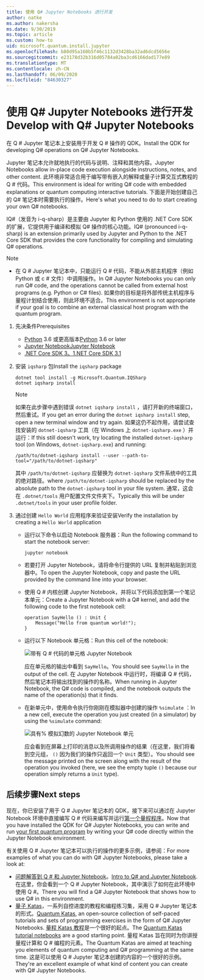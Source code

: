 ```yaml
---
title: 使用 Q# Jupyter Notebooks 进行开发
author: natke
ms.author: nakersha
ms.date: 9/30/2019
ms.topic: article
ms.custom: how-to
uid: microsoft.quantum.install.jupyter
ms.openlocfilehash: b80d95a160b5f46c1132d3428ba32ad6dcd5656e
ms.sourcegitcommit: e23178d32b316d05784a02ba3cd6166dad177e89
ms.translationtype: MT
ms.contentlocale: zh-CN
ms.lasthandoff: 06/09/2020
ms.locfileid: "84630327"
---
```

# <a name="develop-with-q-jupyter-notebooks"></a><span data-ttu-id="77dab-102">使用 Q# Jupyter Notebooks 进行开发</span><span class="sxs-lookup"><span data-stu-id="77dab-102">Develop with Q# Jupyter Notebooks</span></span>

<span data-ttu-id="77dab-103">在 Q # Jupyter 笔记本上安装用于开发 Q # 操作的 QDK。</span><span class="sxs-lookup"><span data-stu-id="77dab-103">Install the QDK for developing Q# operations on Q# Jupyter Notebooks.</span></span>

<span data-ttu-id="77dab-104">Jupyter 笔记本允许就地执行的代码与说明、注释和其他内容。</span><span class="sxs-lookup"><span data-stu-id="77dab-104">Jupyter Notebooks allow in-place code execution alongside instructions, notes, and other content.</span></span> <span data-ttu-id="77dab-105">此环境非常适合用于编写带有嵌入的解释或量子计算交互式教程的 Q # 代码。</span><span class="sxs-lookup"><span data-stu-id="77dab-105">This environment is ideal for writing Q# code with embedded explanations or quantum computing interactive tutorials.</span></span> <span data-ttu-id="77dab-106">下面是开始创建自己的 Q# 笔记本时需要执行的操作。</span><span class="sxs-lookup"><span data-stu-id="77dab-106">Here's what you need to do to start creating your own Q# notebooks.</span></span>

<span data-ttu-id="77dab-107">IQ#（发音为 i-q-sharp）是主要由 Jupyter 和 Python 使用的 .NET Core SDK 的扩展，它提供用于编译和模拟 Q# 操作的核心功能。</span><span class="sxs-lookup"><span data-stu-id="77dab-107">IQ# (pronounced i-q-sharp) is an extension primarily used by Jupyter and Python to the .NET Core SDK that provides the core functionality for compiling and simulating Q# operations.</span></span>

> [!NOTE]
> * <span data-ttu-id="77dab-108">在 Q # Jupyter 笔记本中，只能运行 Q # 代码，不能从外部主机程序（例如 Python 或 c # 文件）中调用操作。</span><span class="sxs-lookup"><span data-stu-id="77dab-108">In Q# Jupyter Notebooks you can only run Q# code, and the operations cannot be called from external host programs (e.g. Python or C# files).</span></span> <span data-ttu-id="77dab-109">如果你的目标是将外部传统主机程序与量程计划结合使用，则此环境不适合。</span><span class="sxs-lookup"><span data-stu-id="77dab-109">This environment is not appropriate if your goal is to combine an external classical host program with the quantum program.</span></span>

1. <span data-ttu-id="77dab-110">先决条件</span><span class="sxs-lookup"><span data-stu-id="77dab-110">Prerequisites</span></span>

    - <span data-ttu-id="77dab-111">[Python](https://www.python.org/downloads/) 3.6 或更高版本</span><span class="sxs-lookup"><span data-stu-id="77dab-111">[Python](https://www.python.org/downloads/) 3.6 or later</span></span>
    - [<span data-ttu-id="77dab-112">Jupyter Notebook</span><span class="sxs-lookup"><span data-stu-id="77dab-112">Jupyter Notebook</span></span>](https://jupyter.readthedocs.io/en/latest/install.html)
    - [<span data-ttu-id="77dab-113">.NET Core SDK 3。1</span><span class="sxs-lookup"><span data-stu-id="77dab-113">.NET Core SDK 3.1</span></span>](https://dotnet.microsoft.com/download/dotnet-core/3.1)

1. <span data-ttu-id="77dab-114">安装 `iqsharp` 包</span><span class="sxs-lookup"><span data-stu-id="77dab-114">Install the `iqsharp` package</span></span>

    ```dotnetcli
    dotnet tool install -g Microsoft.Quantum.IQSharp
    dotnet iqsharp install
    ```

    > [!NOTE]
    > <span data-ttu-id="77dab-115">如果在此步骤中遇到错误 `dotnet iqsharp install` ，请打开新的终端窗口，然后重试。</span><span class="sxs-lookup"><span data-stu-id="77dab-115">If you get an error during the `dotnet iqsharp install` step, open a new terminal window and try again.</span></span>
    > <span data-ttu-id="77dab-116">如果这仍不起作用，请尝试查找安装的 `dotnet-iqsharp` 工具（在 Windows 上 `dotnet-iqsharp.exe` ）并运行：</span><span class="sxs-lookup"><span data-stu-id="77dab-116">If this still doesn't work, try locating the installed `dotnet-iqsharp` tool (on Windows, `dotnet-iqsharp.exe`) and running:</span></span>
    > ```
    > /path/to/dotnet-iqsharp install --user --path-to-tool="/path/to/dotnet-iqsharp"
    > ```
    > <span data-ttu-id="77dab-117">其中 `/path/to/dotnet-iqsharp` 应替换为 `dotnet-iqsharp` 文件系统中的工具的绝对路径。</span><span class="sxs-lookup"><span data-stu-id="77dab-117">where `/path/to/dotnet-iqsharp` should be replaced by the absolute path to the `dotnet-iqsharp` tool in your file system.</span></span>
    > <span data-ttu-id="77dab-118">通常，这会在 `.dotnet/tools` 用户配置文件文件夹下。</span><span class="sxs-lookup"><span data-stu-id="77dab-118">Typically this will be under `.dotnet/tools` in your user profile folder.</span></span>

1. <span data-ttu-id="77dab-119">通过创建 `Hello World` 应用程序来验证安装</span><span class="sxs-lookup"><span data-stu-id="77dab-119">Verify the installation by creating a `Hello World` application</span></span>

    - <span data-ttu-id="77dab-120">运行以下命令以启动 Notebook 服务器：</span><span class="sxs-lookup"><span data-stu-id="77dab-120">Run the following command to start the notebook server:</span></span>

        ```
        jupyter notebook
        ```

    - <span data-ttu-id="77dab-121">若要打开 Jupyter Notebook，请将命令行提供的 URL 复制并粘贴到浏览器中。</span><span class="sxs-lookup"><span data-stu-id="77dab-121">To open the Jupyter Notebook, copy and paste the URL provided by the command line into your browser.</span></span>

    - <span data-ttu-id="77dab-122">使用 Q # 内核创建 Jupyter Notebook，并将以下代码添加到第一个笔记本单元：</span><span class="sxs-lookup"><span data-stu-id="77dab-122">Create a Jupyter Notebook with a Q# kernel, and add the following code to the first notebook cell:</span></span>

        ```qsharp
        operation SayHello () : Unit {
            Message("Hello from quantum world!");
        }
        ```

    - <span data-ttu-id="77dab-123">运行以下 Notebook 单元格：</span><span class="sxs-lookup"><span data-stu-id="77dab-123">Run this cell of the notebook:</span></span>

        ![带有 Q # 代码的单元格 Jupyter Notebook](~/media/install-guide-jupyter.png)

        <span data-ttu-id="77dab-125">应在单元格的输出中看到 `SayHello`。</span><span class="sxs-lookup"><span data-stu-id="77dab-125">You should see `SayHello` in the output of the cell.</span></span> <span data-ttu-id="77dab-126">在 Jupyter Notebook 中运行时，将编译 Q # 代码，然后笔记本将输出找到的操作的名称。</span><span class="sxs-lookup"><span data-stu-id="77dab-126">When running in Jupyter Notebook, the Q# code is compiled, and the notebook outputs the name of the operation(s) that it finds.</span></span>


    - <span data-ttu-id="77dab-127">在新单元中，使用命令执行你刚刚在模拟器中创建的操作 `%simulate` ：</span><span class="sxs-lookup"><span data-stu-id="77dab-127">In a new cell, execute the operation you just created (in a simulator) by using the `%simulate` command:</span></span>

        ![具有% 模拟幻数的 Jupyter Notebook 单元](~/media/install-guide-jupyter-simulate.png)

        <span data-ttu-id="77dab-129">应会看到在屏幕上打印的消息以及所调用操作的结果（在这里，我们将看到空元组， `()` 因为我们的操作只返回一个 `Unit` 类型）。</span><span class="sxs-lookup"><span data-stu-id="77dab-129">You should see the message printed on the screen along with the result of the operation you invoked (here, we see the empty tuple `()` because our operation simply returns a `Unit` type).</span></span>

## <a name="next-steps"></a><span data-ttu-id="77dab-130">后续步骤</span><span class="sxs-lookup"><span data-stu-id="77dab-130">Next steps</span></span>

<span data-ttu-id="77dab-131">现在，你已安装了用于 Q # Jupyter 笔记本的 QDK，接下来可以通过在 Jupyter Notebook 环境中直接编写 Q # 代码来编写并运行[第一个量程程序](xref:microsoft.quantum.quickstarts.qrng)。</span><span class="sxs-lookup"><span data-stu-id="77dab-131">Now that you have installed the QDK for Q# Jupyter Notebooks, you can write and run [your first quantum program](xref:microsoft.quantum.quickstarts.qrng) by writing your Q# code directly within the Jupyter Notebook environment.</span></span>

<span data-ttu-id="77dab-132">有关使用 Q # Jupyter 笔记本可以执行的操作的更多示例，请参阅：</span><span class="sxs-lookup"><span data-stu-id="77dab-132">For more examples of what you can do with Q# Jupyter Notebooks, please take a look at:</span></span>
- <span data-ttu-id="77dab-133">[问题解答到 Q # 和 Jupyter Notebook](https://docs.microsoft.com/samples/microsoft/quantum/intro-to-qsharp-jupyter/)。</span><span class="sxs-lookup"><span data-stu-id="77dab-133">[Intro to Q# and Jupyter Notebook](https://docs.microsoft.com/samples/microsoft/quantum/intro-to-qsharp-jupyter/).</span></span> <span data-ttu-id="77dab-134">在这里，你会看到一个 Q # Jupyter Notebook，其中演示了如何在此环境中使用 Q #。</span><span class="sxs-lookup"><span data-stu-id="77dab-134">There you will find a Q# Jupyter Notebook that shows how to use Q# in this environment.</span></span>
- <span data-ttu-id="77dab-135">[量子 Katas](xref:microsoft.quantum.overview.katas)，一系列自控进度的教程和编程练习集，采用 Q # Jupyter 笔记本的形式。</span><span class="sxs-lookup"><span data-stu-id="77dab-135">[Quantum Katas](xref:microsoft.quantum.overview.katas), an open-source collection of self-paced tutorials and sets of programming exercises in the form of Q# Jupyter Notebooks.</span></span> <span data-ttu-id="77dab-136">[量程 Katas 教程](https://github.com/microsoft/QuantumKatas#tutorial-topics)是一个很好的起点。</span><span class="sxs-lookup"><span data-stu-id="77dab-136">The [Quantum Katas tutorial notebooks](https://github.com/microsoft/QuantumKatas#tutorial-topics) are a good starting point.</span></span> <span data-ttu-id="77dab-137">量程 Katas 旨在同时为你讲授量程计算和 Q # 编程的元素。</span><span class="sxs-lookup"><span data-stu-id="77dab-137">The Quantum Katas are aimed at teaching you elements of quantum computing and Q# programming at the same time.</span></span> <span data-ttu-id="77dab-138">这是可以使用 Q # Jupyter 笔记本创建的内容的一个很好的示例。</span><span class="sxs-lookup"><span data-stu-id="77dab-138">They're an excellent example of what kind of content you can create with Q# Jupyter Notebooks.</span></span>

